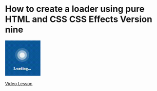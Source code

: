 # How to create a loader using pure HTML and CSS CSS Effects Version nine

<img src="../../img/loader_10.gif" alt="loader" />

[Video Lesson](https://www.youtube.com/watch?v=4fL_Ri_zExA)
